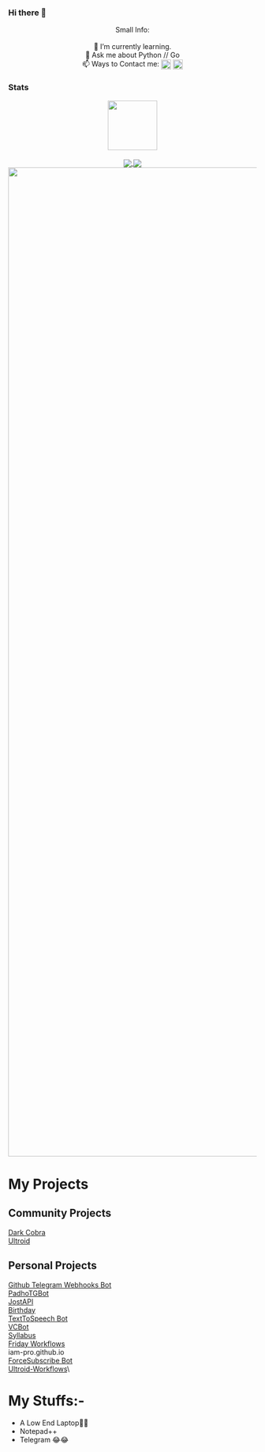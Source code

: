 ### Hi there 👋

<p align="center">
Small Info:<br><br>🌱 I’m currently learning.<br>💬 Ask me about Python // Go<br>📫 Ways to Contact me: <a href="https://t.me/TechiError"><img align="center" src="https://upload.wikimedia.org/wikipedia/commons/thumb/8/82/Telegram_logo.svg/512px-Telegram_logo.svg.png" width=20/></a> <a href="https://instagram.com/ItzSipak"><img align="center" src="https://upload.wikimedia.org/wikipedia/commons/thumb/a/a5/Instagram_icon.png/800px-Instagram_icon.png" width=20/></a>
</p>


### Stats
<p align="center">
<a href="https://github.com/TechiError">
  <img align="center" src="https://visitor-badge.laobi.icu/badge?page_id=TechiError" width=100/>
</a>
<br>
<br>

<a href="https://github.com/TechiError">
  <img align="center" src="https://github-readme-stats.vercel.app/api?username=TechiError&layout=compact&show_icons=true&theme=midnight-purple&cache_seconds=5&hide_border=True" float=left/>
</a>
<a href="https://github.com/TechiError" display="inline-block">
  <img align="center" src="https://github-readme-stats.vercel.app/api/top-langs/?username=TechiError&layout=compact&theme=midnight-purple&cache_seconds=5&custom_title=Most%20Stuffs%20on:&langs_count=10&hide_border=True" float=left/>
  <img align="center" src="https://github-profile-trophy.vercel.app/?username=TechiError&theme=radical&row=1&no-frame=true&no-bg=true" width=2000/>
</a>
</p>

# My Projects
## Community Projects

[Dark Cobra](https://github.com/DARK-COBRA/DARKCOBRA)\
[Ultroid](https://github.com/TeamUltroid/Ultroid)

## Personal Projects

[Github Telegram Webhooks Bot](https://github.com/TechiError/gh-webhooks)\
[PadhoTGBot](https://github.com/TechiError/padhotgbot)\
[JostAPI](jostapi.notavailable.live)\
[Birthday](https://github.com/TechiError/Birthday)\
[TextToSpeech Bot](https://github.com/TechiError/tts)\
[VCBot](https://github.com/iam-pro/vcbot)\
[Syllabus](https://github.com/iam-pro/syllabus)\
[Friday Workflows](https://github.com/iam-pro/friday-wf)\
iam-pro.github.io\
[ForceSubscribe Bot](https://github.com/TechiError/feck)\
[Ultroid-Workflows](https://github.com/techierror/ultroid-wf-example)\

# My Stuffs:-

- A Low End Laptop🙂🙂
- Notepad++
- Telegram  😂😂
